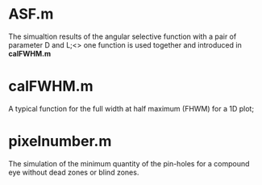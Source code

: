 # ASF.m 
The simualtion results of the angular selective function with a pair of parameter D and L;<\>
one function is used together and introduced in **calFWHM.m**
# calFWHM.m
A typical function for the full width at half maximum (FHWM) for a 1D plot;
# pixelnumber.m
The simulation of the minimum quantity of the pin-holes for a compound eye without dead zones or blind zones.
